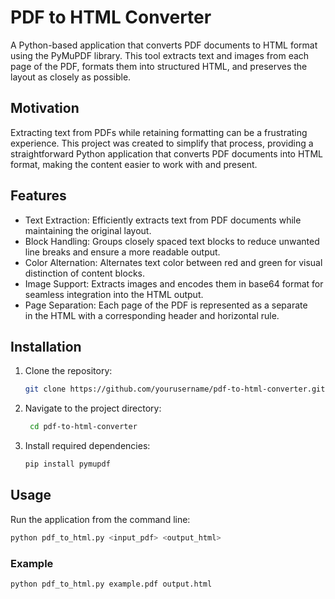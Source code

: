 # PDF to HTML Converter
A Python-based application that converts PDF documents to HTML format using the PyMuPDF library. This tool extracts text and images from each page of the PDF, formats them into structured HTML, and preserves the layout as closely as possible.

## Motivation 
Extracting text from PDFs while retaining formatting can be a frustrating experience. This project was created to simplify that process, providing a straightforward Python application that converts PDF documents into HTML format, making the content easier to work with and present.

## Features
* Text Extraction: Efficiently extracts text from PDF documents while maintaining the original layout.
* Block Handling: Groups closely spaced text blocks to reduce unwanted line breaks and ensure a more readable output.
* Color Alternation: Alternates text color between red and green for visual distinction of content blocks.
* Image Support: Extracts images and encodes them in base64 format for seamless integration into the HTML output.
* Page Separation: Each page of the PDF is represented as a separate <div> in the HTML with a corresponding header and horizontal rule.
  
## Installation
1. Clone the repository:
    ```bash
    git clone https://github.com/yourusername/pdf-to-html-converter.git
    ```
2.  Navigate to the project directory:
    ```bash
     cd pdf-to-html-converter
     ```
3.  Install required dependencies: 
     ```bash
     pip install pymupdf
     ```
## Usage
Run the application from the command line:
```bash
python pdf_to_html.py <input_pdf> <output_html>
```
### Example 
```bash
python pdf_to_html.py example.pdf output.html
```
